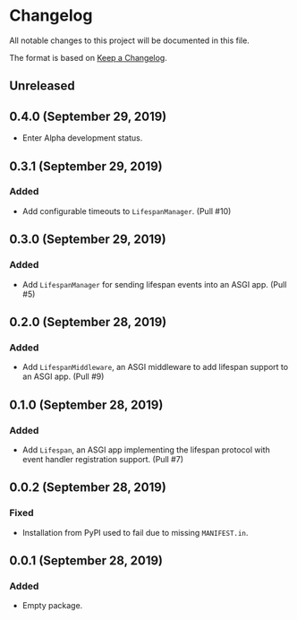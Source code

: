 # Changelog

All notable changes to this project will be documented in this file.

The format is based on [Keep a Changelog](https://keepachangelog.com/en/1.0.0/).

## Unreleased

## 0.4.0 (September 29, 2019)

- Enter Alpha development status.

## 0.3.1 (September 29, 2019)

### Added

- Add configurable timeouts to `LifespanManager`. (Pull #10)

## 0.3.0 (September 29, 2019)

### Added

- Add `LifespanManager` for sending lifespan events into an ASGI app. (Pull #5)

## 0.2.0 (September 28, 2019)

### Added

- Add `LifespanMiddleware`, an ASGI middleware to add lifespan support to an ASGI app. (Pull #9)

## 0.1.0 (September 28, 2019)

### Added

- Add `Lifespan`, an ASGI app implementing the lifespan protocol with event handler registration support. (Pull #7)

## 0.0.2 (September 28, 2019)

### Fixed

- Installation from PyPI used to fail due to missing `MANIFEST.in`.

## 0.0.1 (September 28, 2019)

### Added

- Empty package.
